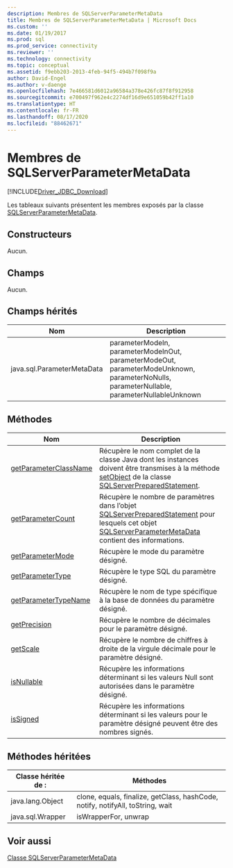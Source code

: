 ```yaml
---
description: Membres de SQLServerParameterMetaData
title: Membres de SQLServerParameterMetaData | Microsoft Docs
ms.custom: ''
ms.date: 01/19/2017
ms.prod: sql
ms.prod_service: connectivity
ms.reviewer: ''
ms.technology: connectivity
ms.topic: conceptual
ms.assetid: f9ebb203-2013-4feb-94f5-494b7f098f9a
author: David-Engel
ms.author: v-daenge
ms.openlocfilehash: 7e466581d6012a96584a378e426fc87f8f912958
ms.sourcegitcommit: e700497f962e4c2274df16d9e651059b42ff1a10
ms.translationtype: HT
ms.contentlocale: fr-FR
ms.lasthandoff: 08/17/2020
ms.locfileid: "88462671"
---
```

# <a name="sqlserverparametermetadata-members"></a>Membres de SQLServerParameterMetaData
[!INCLUDE[Driver_JDBC_Download](../../../includes/driver_jdbc_download.md)]

  Les tableaux suivants présentent les membres exposés par la classe [SQLServerParameterMetaData](../../../connect/jdbc/reference/sqlserverparametermetadata-class.md).  
  
## <a name="constructors"></a>Constructeurs  
 Aucun.  
  
## <a name="fields"></a>Champs  
 Aucun.  
  
## <a name="inherited-fields"></a>Champs hérités  
  
|Nom|Description|  
|----------|-----------------|  
|java.sql.ParameterMetaData|parameterModeIn, parameterModeInOut, parameterModeOut, parameterModeUnknown, parameterNoNulls, parameterNullable, parameterNullableUnknown|  
  
## <a name="methods"></a>Méthodes  
  
|Nom|Description|  
|----------|-----------------|  
|[getParameterClassName](../../../connect/jdbc/reference/getparameterclassname-method-sqlserverparametermetadata.md)|Récupère le nom complet de la classe Java dont les instances doivent être transmises à la méthode [setObject](../../../connect/jdbc/reference/setobject-method-sqlserverpreparedstatement.md) de la classe [SQLServerPreparedStatement](../../../connect/jdbc/reference/sqlserverpreparedstatement-class.md).|  
|[getParameterCount](../../../connect/jdbc/reference/getparametercount-method-sqlserverparametermetadata.md)|Récupère le nombre de paramètres dans l’objet [SQLServerPreparedStatement](../../../connect/jdbc/reference/sqlserverpreparedstatement-class.md) pour lesquels cet objet [SQLServerParameterMetaData](../../../connect/jdbc/reference/sqlserverparametermetadata-class.md) contient des informations.|  
|[getParameterMode](../../../connect/jdbc/reference/getparametermode-method-sqlserverparametermetadata.md)|Récupère le mode du paramètre désigné.|  
|[getParameterType](../../../connect/jdbc/reference/getparametertype-method-sqlserverparametermetadata.md)|Récupère le type SQL du paramètre désigné.|  
|[getParameterTypeName](../../../connect/jdbc/reference/getparametertypename-method-sqlserverparametermetadata.md)|Récupère le nom de type spécifique à la base de données du paramètre désigné.|  
|[getPrecision](../../../connect/jdbc/reference/getprecision-method-sqlserverparametermetadata.md)|Récupère le nombre de décimales pour le paramètre désigné.|  
|[getScale](../../../connect/jdbc/reference/getscale-method-sqlserverparametermetadata.md)|Récupère le nombre de chiffres à droite de la virgule décimale pour le paramètre désigné.|  
|[isNullable](../../../connect/jdbc/reference/isnullable-method-sqlserverparametermetadata.md)|Récupère les informations déterminant si les valeurs Null sont autorisées dans le paramètre désigné.|  
|[isSigned](../../../connect/jdbc/reference/issigned-method-sqlserverparametermetadata.md)|Récupère les informations déterminant si les valeurs pour le paramètre désigné peuvent être des nombres signés.|  
  
## <a name="inherited-methods"></a>Méthodes héritées  
  
|Classe héritée de :|Méthodes|  
|---------------------------|-------------|  
|java.lang.Object|clone, equals, finalize, getClass, hashCode, notify, notifyAll, toString, wait|  
|java.sql.Wrapper|isWrapperFor, unwrap|  
  
## <a name="see-also"></a>Voir aussi  
 [Classe SQLServerParameterMetaData](../../../connect/jdbc/reference/sqlserverparametermetadata-class.md)  
  
  
